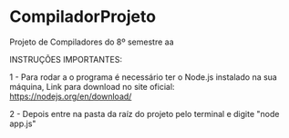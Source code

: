 # CompiladorProjeto

Projeto de Compiladores do 8º semestre aa

INSTRUÇÕES IMPORTANTES:

1 - Para rodar a o programa é necessário ter o Node.js instalado na sua máquina,
Link para download no site oficial: https://nodejs.org/en/download/

2 - Depois entre na pasta da raíz do projeto pelo terminal e digite "node app.js"
